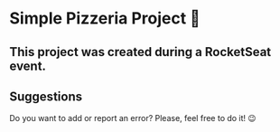 # Simple Pizzeria Project 🍕

## This project was created during a RocketSeat event.


<h2> Suggestions </h2>
<p> Do you want to add or report an error? Please, feel free to do it! 😉 </p>

